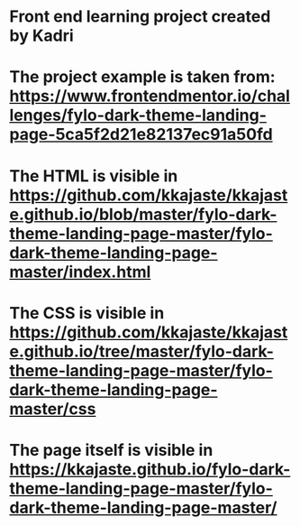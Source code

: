 # Front end learning project created by Kadri
# The project example is taken from: https://www.frontendmentor.io/challenges/fylo-dark-theme-landing-page-5ca5f2d21e82137ec91a50fd
# The HTML is visible in https://github.com/kkajaste/kkajaste.github.io/blob/master/fylo-dark-theme-landing-page-master/fylo-dark-theme-landing-page-master/index.html
# The CSS is visible in https://github.com/kkajaste/kkajaste.github.io/tree/master/fylo-dark-theme-landing-page-master/fylo-dark-theme-landing-page-master/css
# The page itself is visible in https://kkajaste.github.io/fylo-dark-theme-landing-page-master/fylo-dark-theme-landing-page-master/